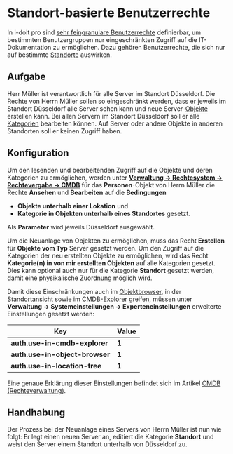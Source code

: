 # Standort-basierte Benutzerrechte

In i-doit pro sind [sehr feingranulare Benutzerrechte](../effizientes-dokumentieren/rechteverwaltung/index.md) definierbar, um bestimmten Benutzergruppen nur eingeschränkten Zugriff auf die IT-Dokumentation zu ermöglichen. Dazu gehören Benutzerrechte, die sich nur auf bestimmte [Standorte](../anwendungsfaelle/standorte.md) auswirken.

Aufgabe
-------

Herr Müller ist verantwortlich für alle Server im Standort Düsseldorf. Die Rechte von Herrn Müller sollen so eingeschränkt werden, dass er jeweils im Standort Düsseldorf alle Server sehen kann und neue Server-[Objekte](../grundlagen/struktur-it-dokumentation.md) erstellen kann. Bei allen Servern im Standort Düsseldorf soll er alle [Kategorien](../grundlagen/struktur-it-dokumentation.md) bearbeiten können. Auf Server oder andere Objekte in anderen Standorten soll er keinen Zugriff haben.

Konfiguration
-------------

Um den lesenden und bearbeitenden Zugriff auf die Objekte und deren Kategorien zu ermöglichen, werden unter **[Verwaltung → Rechtesystem → Rechtevergabe → CMDB](../effizientes-dokumentieren/rechteverwaltung/cmdb.md)** für das **Personen**\-Objekt von Herrn Müller die Rechte  **Ansehen** und **Bearbeiten** auf die **Bedingungen**

*   **Objekte unterhalb einer Lokation** und
*   **Kategorie in Objekten unterhalb eines Standortes** gesetzt.

Als **Parameter** wird jeweils Düsseldorf ausgewählt.

Um die Neuanlage von Objekten zu ermöglichen, muss das Recht **Erstellen** für **Objekte vom Typ** Server gesetzt werden. Um den Zugriff auf die Kategorien der neu erstellten Objekte zu ermöglichen, wird das Recht **Kategorie(n) in von mir erstellten Objekten** auf alle Kategorien gesetzt. Dies kann optional auch nur für die Kategorie **Standort** gesetzt werden, damit eine physikalische Zuordnung möglich wird.

Damit diese Einschränkungen auch im [Objektbrowser](../grundlagen/objekt-beziehungen.md), in der [Standortansicht](../anwendungsfaelle/standorte.md) sowie im [CMDB-Explorer](../auswertungen/cmdb-explorer/index.md) greifen, müssen unter **Verwaltung → Systemeinstellungen → Experteneinstellungen** erweiterte Einstellungen gesetzt werden:

| Key | Value |
| --- | --- |
| **auth.use-in-cmdb-explorer** | **1** |
| **auth.use-in-object-browser** | **1** |
| **auth.use-in-location-tree** | **1** |

Eine genaue Erklärung dieser Einstellungen befindet sich im Artikel [CMDB (Rechteverwaltung)](../effizientes-dokumentieren/rechteverwaltung/cmdb.md).

Handhabung
----------

Der Prozess bei der Neuanlage eines Servers von Herrn Müller ist nun wie folgt: Er legt einen neuen Server an, editiert die Kategorie **Standort** und weist den Server einem Standort unterhalb von Düsseldorf zu.
